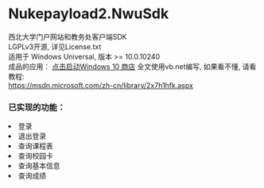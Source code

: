# Nukepayload2.NwuSdk
西北大学门户网站和教务处客户端SDK<br/>
LGPLv3开源, 详见License.txt<br/>
适用于 Windows Universal, 版本 >= 10.0.10240<br/>
成品的应用：
<a href="ms-windows-store://pdp/?productid=9wzdncrd1xnk">点击启动Windows 10 商店</a>
全文使用vb.net编写, 如果看不懂, 请看教程:<br/>
https://msdn.microsoft.com/zh-cn/library/2x7h1hfk.aspx<br/>
<h3>已实现的功能：</h3>
<dlv>
<li>登录</li>
<li>退出登录</li>
<li>查询课程表</li>
<li>查询校园卡</li>
<li>查询基本信息</li>
<li>查询成绩</li>
</dlv>
